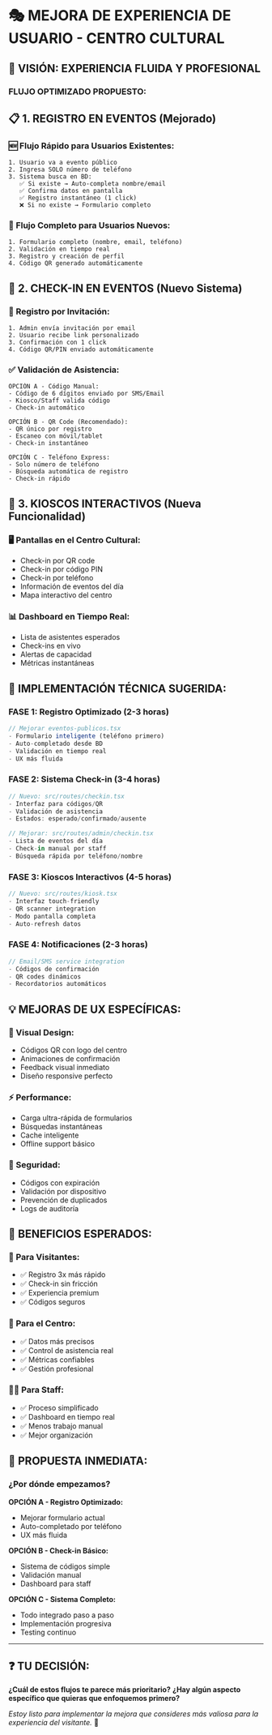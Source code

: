 # 🎭 MEJORA DE EXPERIENCIA DE USUARIO - CENTRO CULTURAL

## 🎯 VISIÓN: EXPERIENCIA FLUIDA Y PROFESIONAL

### **FLUJO OPTIMIZADO PROPUESTO:**

## 📋 **1. REGISTRO EN EVENTOS (Mejorado)**

### **🆕 Flujo Rápido para Usuarios Existentes:**
```
1. Usuario va a evento público
2. Ingresa SOLO número de teléfono
3. Sistema busca en BD:
   ✅ Si existe → Auto-completa nombre/email
   ✅ Confirma datos en pantalla
   ✅ Registro instantáneo (1 click)
   ❌ Si no existe → Formulario completo
```

### **🔄 Flujo Completo para Usuarios Nuevos:**
```
1. Formulario completo (nombre, email, teléfono)
2. Validación en tiempo real
3. Registro y creación de perfil
4. Código QR generado automáticamente
```

## 🎫 **2. CHECK-IN EN EVENTOS (Nuevo Sistema)**

### **📧 Registro por Invitación:**
```
1. Admin envía invitación por email
2. Usuario recibe link personalizado
3. Confirmación con 1 click
4. Código QR/PIN enviado automáticamente
```

### **✅ Validación de Asistencia:**
```
OPCIÓN A - Código Manual:
- Código de 6 dígitos enviado por SMS/Email
- Kiosco/Staff valida código
- Check-in automático

OPCIÓN B - QR Code (Recomendado):
- QR único por registro
- Escaneo con móvil/tablet
- Check-in instantáneo

OPCIÓN C - Teléfono Express:
- Solo número de teléfono
- Búsqueda automática de registro
- Check-in rápido
```

## 📱 **3. KIOSCOS INTERACTIVOS (Nueva Funcionalidad)**

### **🖥️ Pantallas en el Centro Cultural:**
- Check-in por QR code
- Check-in por código PIN
- Check-in por teléfono
- Información de eventos del día
- Mapa interactivo del centro

### **📊 Dashboard en Tiempo Real:**
- Lista de asistentes esperados
- Check-ins en vivo
- Alertas de capacidad
- Métricas instantáneas

## 🔧 **IMPLEMENTACIÓN TÉCNICA SUGERIDA:**

### **FASE 1: Registro Optimizado (2-3 horas)**
```typescript
// Mejorar eventos-publicos.tsx
- Formulario inteligente (teléfono primero)
- Auto-completado desde BD
- Validación en tiempo real
- UX más fluida
```

### **FASE 2: Sistema Check-in (3-4 horas)**
```typescript
// Nuevo: src/routes/checkin.tsx
- Interfaz para códigos/QR
- Validación de asistencia
- Estados: esperado/confirmado/ausente

// Mejorar: src/routes/admin/checkin.tsx  
- Lista de eventos del día
- Check-in manual por staff
- Búsqueda rápida por teléfono/nombre
```

### **FASE 3: Kioscos Interactivos (4-5 horas)**
```typescript
// Nuevo: src/routes/kiosk.tsx
- Interfaz touch-friendly
- QR scanner integration
- Modo pantalla completa
- Auto-refresh datos
```

### **FASE 4: Notificaciones (2-3 horas)**
```typescript
// Email/SMS service integration
- Códigos de confirmación
- QR codes dinámicos
- Recordatorios automáticos
```

## 💡 **MEJORAS DE UX ESPECÍFICAS:**

### **🎨 Visual Design:**
- Códigos QR con logo del centro
- Animaciones de confirmación
- Feedback visual inmediato
- Diseño responsive perfecto

### **⚡ Performance:**
- Carga ultra-rápida de formularios
- Búsquedas instantáneas
- Cache inteligente
- Offline support básico

### **🔐 Seguridad:**
- Códigos con expiración
- Validación por dispositivo
- Prevención de duplicados
- Logs de auditoría

## 🚀 **BENEFICIOS ESPERADOS:**

### **👥 Para Visitantes:**
- ✅ Registro 3x más rápido
- ✅ Check-in sin fricción  
- ✅ Experiencia premium
- ✅ Códigos seguros

### **🏢 Para el Centro:**
- ✅ Datos más precisos
- ✅ Control de asistencia real
- ✅ Métricas confiables
- ✅ Gestión profesional

### **👨‍💼 Para Staff:**
- ✅ Proceso simplificado
- ✅ Dashboard en tiempo real
- ✅ Menos trabajo manual
- ✅ Mejor organización

## 🎯 **PROPUESTA INMEDIATA:**

### **¿Por dónde empezamos?**

**OPCIÓN A - Registro Optimizado:**
- Mejorar formulario actual
- Auto-completado por teléfono
- UX más fluida

**OPCIÓN B - Check-in Básico:**
- Sistema de códigos simple
- Validación manual
- Dashboard para staff

**OPCIÓN C - Sistema Completo:**
- Todo integrado paso a paso
- Implementación progresiva
- Testing continuo

---

## ❓ **TU DECISIÓN:**

**¿Cuál de estos flujos te parece más prioritario?**
**¿Hay algún aspecto específico que quieras que enfoquemos primero?**

*Estoy listo para implementar la mejora que consideres más valiosa para la experiencia del visitante.* 🚀
